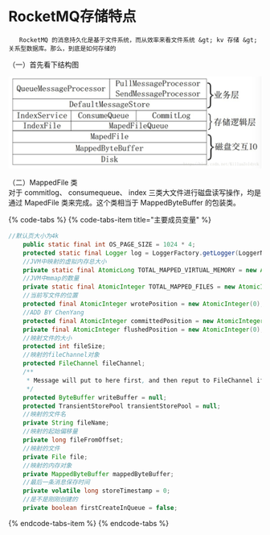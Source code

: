 # RocketMQ存储特点

       RocketMQ 的消息持久化是基于文件系统，而从效率来看文件系统 &gt; kv 存储 &gt; 关系型数据库。那么，到底是如何存储的

（一）首先看下结构图

![&#x5B58;&#x50A8;&#x5C42;&#x7684;&#x6574;&#x4F53;&#x7ED3;&#x6784; ](.gitbook/assets/image%20%282%29.png)

（二）MappedFile 类   
 对于 commitlog、 consumequeue、 index 三类大文件进行磁盘读写操作，均是通过 MapedFile 类来完成。这个类相当于 MappedByteBuffer 的包装类。 

{% code-tabs %}
{% code-tabs-item title="主要成员变量" %}
```java
//默认页大小为4k
    public static final int OS_PAGE_SIZE = 1024 * 4;
    protected static final Logger log = LoggerFactory.getLogger(LoggerName.STORE_LOGGER_NAME);
    //JVM中映射的虚拟内存总大小  
    private static final AtomicLong TOTAL_MAPPED_VIRTUAL_MEMORY = new AtomicLong(0);
    //JVM中mmap的数量  
    private static final AtomicInteger TOTAL_MAPPED_FILES = new AtomicInteger(0);
    //当前写文件的位置
    protected final AtomicInteger wrotePosition = new AtomicInteger(0);
    //ADD BY ChenYang
    protected final AtomicInteger committedPosition = new AtomicInteger(0);
    private final AtomicInteger flushedPosition = new AtomicInteger(0);
    //映射文件的大小
    protected int fileSize;
    //映射的fileChannel对象
    protected FileChannel fileChannel;
    /**
     * Message will put to here first, and then reput to FileChannel if writeBuffer is not null.
     */
    protected ByteBuffer writeBuffer = null;
    protected TransientStorePool transientStorePool = null;
    //映射的文件名
    private String fileName;
    //映射的起始偏移量
    private long fileFromOffset;
    //映射的文件
    private File file;
    //映射的内存对象
    private MappedByteBuffer mappedByteBuffer;
    //最后一条消息保存时间  
    private volatile long storeTimestamp = 0;
    //是不是刚刚创建的
    private boolean firstCreateInQueue = false;
```
{% endcode-tabs-item %}
{% endcode-tabs %}



